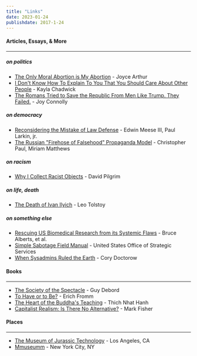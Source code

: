 ```yaml
---
title: "Links"
date: 2023-01-24
publishdate: 2017-1-24
---
```


#### Articles, Essays, & More
<hr class="line2">

##### on politics

- [The Only Moral Abortion is My Abortion](https://joycearthur.com/abortion/the-only-moral-abortion-is-my-abortion/)  - Joyce Arthur
- [I Don't Know How To Explain To You That You Should Care About Other People](https://www.huffpost.com/entry/i-dont-know-how-to-explain-to-you-that-you-should_b_59519811e4b0f078efd98440) - Kayla Chadwick
- [The Romans Tried to Save the Republic From Men Like Trump. They Failed.](https://www.villagevoice.com/2017/01/17/the-romans-tried-to-save-the-republic-from-men-like-trump-they-failed/) - Joy Connolly

##### on democracy

- [Reconsidering the Mistake of Law Defense](https://scholarlycommons.law.northwestern.edu/cgi/viewcontent.cgi?referer=&httpsredir=1&article=7436&context=jclc) - Edwin Meese III, Paul Larkin, jr.
- [The Russian "Firehose of Falsehood" Propaganda Model](https://www.rand.org/pubs/perspectives/PE198.html) - Christopher Paul, Miriam Matthews

##### on racism

- [Why I Collect Racist Objects](https://www.ferris.edu/HTMLS/news/jimcrow/collect.htm) - David Pilgrim

##### on life, death

- [The Death of Ivan Ilyich](https://web.stanford.edu/~jsabol/existentialism/materials/tolstoy_death_ilyich.pdf) - Leo Tolstoy

##### on something else

- [Rescuing US Biomedical Research from its Systemic Flaws](https://www.ncbi.nlm.nih.gov/pmc/articles/PMC4000813/) - Bruce Alberts, et al.
- [Simple Sabotage Field Manual](https://www.gutenberg.org/cache/epub/26184/pg26184-images.html) - United States Office of Strategic Services
- [When Sysadmins Ruled the Earth](https://craphound.com/overclocked/Cory_Doctorow_-_Overclocked_-_When_Sysadmins_Ruled_the_Earth.html) - Cory Doctorow

#### Books
<hr class="line2">

- [The Society of the Spectacle](https://files.libcom.org/files/The%20Society%20of%20the%20Spectacle%20Annotated%20Edition.pdf) - Guy Debord
- [To Have or to Be?](https://giuseppecapograssi.files.wordpress.com/2013/08/erich-fromm-to-have-or-to-be-1976.pdf) - Erich Fromm
- [The Heart of the Buddha's Teaching](https://www.dwms.org/uploads/8/7/8/7/87873912/thich_nhat_hanh_-_the_heart_of_buddhas_teaching.pdf) - Thich Nhat Hanh
- [Capitalist Realism: Is There No Alternative?](https://www.dwms.org/uploads/8/7/8/7/87873912/thich_nhat_hanh_-_the_heart_of_buddhas_teaching.pdf) - Mark Fisher

#### Places
<hr class="line2">

- [The Museum of Jurassic Technology](https://www.mjt.org/) - Los Angeles, CA
- [Mmuseumm](https://www.mmuseumm.com/) - New York City, NY

